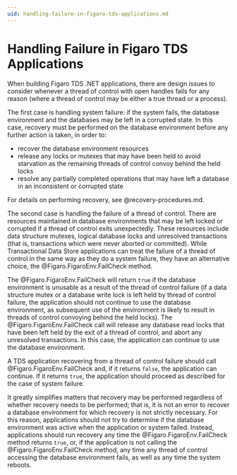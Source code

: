 ```yaml
---
uid: handling-failure-in-figaro-tds-applications.md
---
```


# Handling Failure in Figaro TDS Applications

When building Figaro TDS .NET applications, there are design issues to consider whenever a thread of control with open handles fails for any reason (where a thread of control may be either a true thread or a process).


The first case is handling system failure: if the system fails, the database environment and the databases may be left in a corrupted state. In this case, recovery must be performed on the database environment before any further action is taken, in order to:

* recover the database environment resources
* release any locks or mutexes that may have been held to avoid starvation as the remaining threads of control convoy behind the held locks
* resolve any partially completed operations that may have left a database in an inconsistent or corrupted state

For details on performing recovery, see @recovery-procedures.md.


The second case is handling the failure of a thread of control. There are resources maintained in database environments that may be left locked or corrupted if a thread of control exits unexpectedly. These resources include data structure mutexes, logical database locks and unresolved transactions (that is, transactions which were never aborted or committed). While Transactional Data Store applications can treat the failure of a thread of control in the same way as they do a system failure, they have an alternative choice, the @Figaro.FigaroEnv.FailCheck method.


The @Figaro.FigaroEnv.FailCheck will return `true` if the database environment is unusable as a result of the thread of control failure (if a data structure mutex or a database write lock is left held by thread of control failure, the application should not continue to use the database environment, as subsequent use of the environment is likely to result in threads of control convoying behind the held locks). The @Figaro.FigaroEnv.FailCheck call will release any database read locks that have been left held by the exit of a thread of control, and abort any unresolved transactions. In this case, the application can continue to use the database environment.


A TDS application recovering from a thread of control failure should call @Figaro.FigaroEnv.FailCheck and, if it returns `false`, the application can continue. If it returns `true`, the application should proceed as described for the case of system failure.


It greatly simplifies matters that recovery may be performed regardless of whether recovery needs to be performed; that is, it is not an error to recover a database environment for which recovery is not strictly necessary. For this reason, applications should not try to determine if the database environment was active when the application or system failed. Instead, applications should run recovery any time the @Figaro.FigaroEnv.FailCheck method returns `true`, or, if the application is not calling the @Figaro.FigaroEnv.FailCheck method, any time any thread of control accessing the database environment fails, as well as any time the system reboots.


